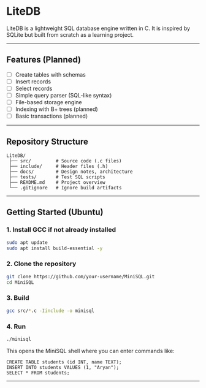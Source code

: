 # LiteDB

LiteDB is a lightweight SQL database engine written in C.
It is inspired by SQLite but built from scratch as a learning project.

---

## Features (Planned)

- [ ] Create tables with schemas
- [ ] Insert records
- [ ] Select records
- [ ] Simple query parser (SQL-like syntax)
- [ ] File-based storage engine
- [ ] Indexing with B+ trees (planned)
- [ ] Basic transactions (planned)

---

## Repository Structure

```
LiteDB/
 ├── src/         # Source code (.c files)
 ├── include/     # Header files (.h)
 ├── docs/        # Design notes, architecture
 ├── tests/       # Test SQL scripts
 ├── README.md    # Project overview
 └── .gitignore   # Ignore build artifacts
```

---

## Getting Started (Ubuntu)

### 1. Install GCC if not already installed

```bash
sudo apt update
sudo apt install build-essential -y
```

### 2. Clone the repository

```bash
git clone https://github.com/your-username/MiniSQL.git
cd MiniSQL
```

### 3. Build

```bash
gcc src/*.c -Iinclude -o minisql
```

### 4. Run

```bash
./minisql
```

This opens the MiniSQL shell where you can enter commands like:

```
CREATE TABLE students (id INT, name TEXT);
INSERT INTO students VALUES (1, "Aryan");
SELECT * FROM students;
```

---
